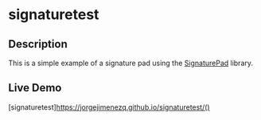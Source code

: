 # signaturetest

## Description

This is a simple example of a signature pad using the [SignaturePad](https://github.com/szimek/signature_pad) library.

## Live Demo

[signaturetest]https://jorgejimenezq.github.io/signaturetest/()
